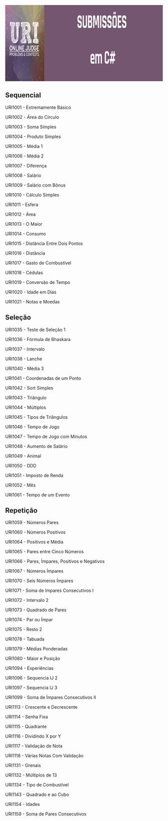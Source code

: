 <p align="center">
  <img width="1000" height="243" src="https://github.com/lis-r-barreto/CSharp_URI/blob/master/cover.png">
</p>


## Sequencial

URI1001 - Extremamente Básico

URI1002 - Área do Círculo

URI1003 - Soma Simples

URI1004 - Produto Simples

URI1005 - Média 1

URI1006 - Média 2

URI1007 - Diferença

URI1008 - Salário

URI1009 - Salário com Bônus

URI1010 - Cálculo Simples

URI1011 - Esfera

URI1012 - Área

URI1013 - O Maior

URI1014 - Consumo

URI1015 - Distância Entre Dois Pontos

URI1016 - Distância

URI1017 - Gasto de Combustível

URI1018 - Cédulas

URI1019 - Conversão de Tempo

URI1020 - Idade em Dias

URI1021 - Notas e Moedas


## Seleção

URI1035 - Teste de Seleção 1

URI1036 - Fórmula de Bhaskara

URI1037 - Intervalo

URI1038 - Lanche

URI1040 - Média 3

URI1041 - Coordenadas de um Ponto

URI1042 - Sort Simples

URI1043 - Triângulo

URI1044 - Múltiplos

URI1045 - Tipos de Triângulos

URI1046 - Tempo de Jogo

URI1047 - Tempo de Jogo com Minutos

URI1048 - Aumento de Salário

URI1049 - Animal

URI1050 - DDD

URI1051 - Imposto de Renda

URI1052 - Mês

URI1061 - Tempo de um Evento


## Repetição

URI1059 - Números Pares

URI1060 - Números Positivos

URI1064 - Positivos e Média

URI1065 - Pares entre Cinco Números

URI1066 - Pares, Ímpares, Positivos e Negativos

URI1067 - Números Ímpares

URI1070 - Seis Números Ímpares

URI1071 - Soma de Impares Consecutivos I

URI1072 - Intervalo 2

URI1073 - Quadrado de Pares

URI1074 - Par ou Ímpar

URI1075 - Resto 2

URI1078 - Tabuada

URI1079 - Médias Ponderadas

URI1080 - Maior e Posição

URI1094 - Experiências

URI1096 - Sequencia IJ 2

URI1097 - Sequencia IJ 3

URI1099 - Soma de Ímpares Consecutivos II

URI1113 - Crescente e Decrescente

URI1114 - Senha Fixa

URI1115 - Quadrante

URI1116 - Dividindo X por Y

URI1117 - Validação de Nota

URI1118 - Várias Notas Com Validação

URI1131 - Grenais

URI1132 - Múltiplos de 13

URI1134 - Tipo de Combustível

URI1143 - Quadrado e ao Cubo

URI1154 - Idades

URI1159 - Soma de Pares Consecutivos
